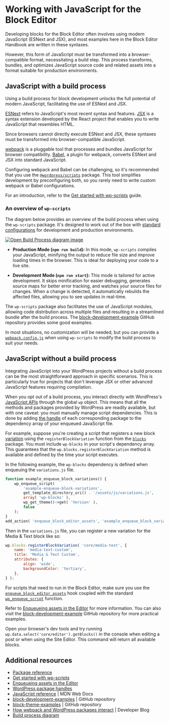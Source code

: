 # Working with JavaScript for the Block Editor

Developing blocks for the Block Editor often involves using modern JavaScript (ESNext and JSX), and most examples here in the Block Editor Handbook are written in these syntaxes.

However, this form of JavaScript must be transformed into a browser-compatible format, necessitating a build step. This process transforms, bundles, and optimizes JavaScript source code and related assets into a format suitable for production environments.

## JavaScript with a build process

Using a build process for block development unlocks the full potential of modern JavaScript, facilitating the use of ESNext and JSX.

[ESNext](https://developer.mozilla.org/en-US/docs/Web/JavaScript/JavaScript_technologies_overview#standardization_process) refers to JavaScript's most recent syntax and features. [JSX](https://react.dev/learn/writing-markup-with-jsx) is a syntax extension developed by the React project that enables you to write JavaScript that resembles HTML.

Since browsers cannot directly execute ESNext and JSX, these syntaxes must be transformed into browser-compatible JavaScript.

[webpack](https://webpack.js.org/concepts/why-webpack/) is a pluggable tool that processes and bundles JavaScript for browser compatibility. [Babel](https://babeljs.io/), a plugin for webpack, converts ESNext and JSX into standard JavaScript.

Configuring webpack and Babel can be challenging, so it's recommended that you use the [`@wordpress/scripts`](https://developer.wordpress.org/block-editor/reference-guides/packages/packages-scripts/) package. This tool simplifies development by preconfiguring both, so you rarely need to write custom webpack or Babel configurations.

For an introduction, refer to the [Get started with wp-scripts](/docs/getting-started/devenv/get-started-with-wp-scripts.md) guide.

### An overview of `wp-scripts`

The diagram below provides an overview of the build process when using the `wp-scripts` package. It's designed to work out of the box with [standard configurations](/docs/getting-started/devenv/get-started-with-wp-scripts.md#basic-usage) for development and production environments.

[![Open Build Process diagram image](https://developer.wordpress.org/files/2023/11/build-process.png)](https://developer.wordpress.org/files/2023/11/build-process.png 'Open Build Process diagram image')

-   **Production Mode (`npm run build`):** In this mode, `wp-scripts` compiles your JavaScript, minifying the output to reduce file size and improve loading times in the browser. This is ideal for deploying your code to a live site.

-   **Development Mode (`npm run start`):** This mode is tailored for active development. It skips minification for easier debugging, generates source maps for better error tracking, and watches your source files for changes. When a change is detected, it automatically rebuilds the affected files, allowing you to see updates in real-time.

The `wp-scripts` package also facilitates the use of JavaScript modules, allowing code distribution across multiple files and resulting in a streamlined bundle after the build process. The [block-development-example](https://github.com/WordPress/block-development-examples/tree/trunk/plugins/data-basics-59c8f8) GitHub repository provides some good examples.

<div class="callout callout-tip">
    In most situations, no customization will be needed, but you can provide a <a href="https://developer.wordpress.org/block-editor/reference-guides/packages/packages-scripts/#provide-your-own-webpack-config"><code>webpack.config.js</code></a> when using <code>wp-scripts</code> to modify the build process to suit your needs.
</div>

## JavaScript without a build process

Integrating JavaScript into your WordPress projects without a build process can be the most straightforward approach in specific scenarios. This is particularly true for projects that don't leverage JSX or other advanced JavaScript features requiring compilation.

When you opt out of a build process, you interact directly with WordPress's [JavaScript APIs](/docs/reference-guides/packages/) through the global `wp` object. This means that all the methods and packages provided by WordPress are readily available, but with one caveat: you must manually manage script dependencies. This is done by adding [the handle](/docs/contributors/code/scripts.md) of each corresponding package to the dependency array of your enqueued JavaScript file.

For example, suppose you're creating a script that registers a new block [variation](/docs/reference-guides/block-api/block-variations.md) using the `registerBlockVariation` function from the [`blocks`](/docs/reference-guides/packages/packages-blocks.md) package. You must include `wp-blocks` in your script's dependency array. This guarantees that the `wp.blocks.registerBlockVariation` method is available and defined by the time your script executes.

In the following example, the `wp-blocks` dependency is defined when enqueuing the `variations.js` file.

```php
function example_enqueue_block_variations() {
	wp_enqueue_script(
		'example-enqueue-block-variations',
		get_template_directory_uri() . '/assets/js/variations.js',
		array( 'wp-blocks' ),
		wp_get_theme()->get( 'Version' ),
		false
	);
}
add_action( 'enqueue_block_editor_assets', 'example_enqueue_block_variations' );
```

Then in the `variations.js` file, you can register a new variation for the Media & Text block like so:

```js
wp.blocks.registerBlockVariation( 'core/media-text', {
	name: 'media-text-custom',
	title: 'Media & Text Custom',
	attributes: {
		align: 'wide',
		backgroundColor: 'tertiary',
	},
} );
```

For scripts that need to run in the Block Editor, make sure you use the [`enqueue_block_editor_assets`](https://developer.wordpress.org/reference/hooks/enqueue_block_editor_assets/) hook coupled with the standard [`wp_enqueue_script`](https://developer.wordpress.org/reference/functions/wp_enqueue_script/) function.

Refer to [Enqueueing assets in the Editor](/docs/how-to-guides/enqueueing-assets-in-the-editor.md) for more information. You can also visit the [block-development-example](https://github.com/wptrainingteam/block-theme-examples/blob/master/example-block-variation/functions.php) GitHub repository for more practical examples.

<div class="callout callout-tip">
    Open your browser's dev tools and try running <code>wp.data.select('core/editor').getBlocks()</code> in the console when editing a post or when using the Site Editor. This command will return all available blocks.
</div>

## Additional resources

-   [Package reference](/docs/reference-guides/packages.md)
-   [Get started with wp-scripts](/docs/getting-started/devenv/get-started-with-wp-scripts.md)
-   [Enqueueing assets in the Editor](/docs/how-to-guides/enqueueing-assets-in-the-editor.md)
-   [WordPress package handles](/docs/contributors/code/scripts.md)
-   [JavaScript reference](https://developer.mozilla.org/en-US/docs/Web/JavaScript) | MDN Web Docs
-   [block-development-examples](https://github.com/WordPress/block-development-examples) | GitHub repository
-   [block-theme-examples](https://github.com/wptrainingteam/block-theme-examples) | GitHub repository
-   [How webpack and WordPress packages interact](https://developer.wordpress.org/news/2023/04/how-webpack-and-wordpress-packages-interact/) | Developer Blog
-   [Build process diagram](https://excalidraw.com/#json=4aNG9JUti3pMnsfoga35b,ihEAI8p5dwkpjWr6gQmjuw)
